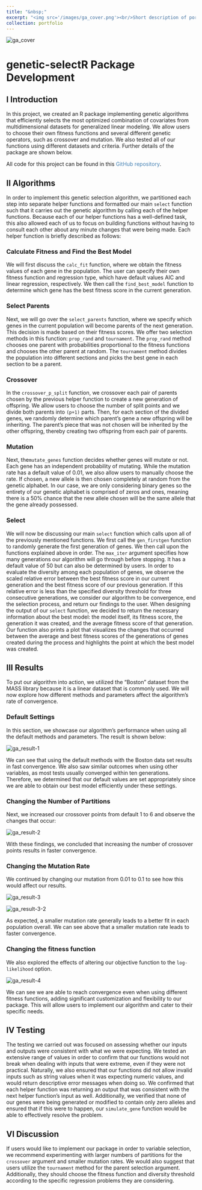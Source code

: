 ```yaml
---
title: "&nbsp;"
excerpt: "<img src='/images/ga_cover.png'><br/>Short description of portfolio item number 2"
collection: portfolio
---
```


![ga_cover](/images/ga_cover.png) 

# genetic-selectR Package Development

## I Introduction
In this project, we created an R package implementing genetic algorithms that efficiently selects the most optimized combination of covariates from multidimensional datasets for generalized linear modeling. We allow users to choose their own fitness functions and several different genetic operators, such as crossover and mutation. We also tested all of our functions using different datasets and criteria. Further details of the package are shown below.

All code for this project can be found in this <a href="https://github.com/rhiannz/genetic-selectR" style="color: steelblue; text-decoration: none;">GitHub repository</a>.

## II Algorithms

In order to implement this genetic selection algorithm, we partitioned each step into separate helper functions and formatted our main `select` function such that it carries out the genetic algorithm by calling each of the helper functions. Because each of our helper functions has a well-defined task, this also allowed each of us to focus on building functions without having to consult each other about any minute changes that were being made. Each helper function is briefly described as follows:

### Calculate Fitness and Find the Best Model
We will first discuss the `calc_fit` function, where we obtain the fitness values of each gene in the population. The user can specify their own fitness function and regression type, which have default values AIC and linear regression, respectively. We then call the `find_best_model` function to determine which gene has the best fitness score in the current generation.

### Select Parents
Next, we will go over the `select_parents` function, where we specify which genes in the current population will become parents of the next generation. This decision is made based on their fitness scores. We offer two selection methods in this function: `prop_rand` and `tournament`. The `prop_rand` method chooses one parent with probabilities proportional to the fitness functions and chooses the other parent at random. The `tournament` method divides the population into different sections and picks the best gene in each section to be a parent. 

### Crossover
In the `crossover_p_split` function, we crossover each pair of parents chosen by the previous helper function to create a new generation of offspring. We allow users to choose the number of split points and we divide both parents into `(p+1)` parts. Then, for each section of the divided genes, we randomly determine which parent’s gene a new offspring will be inheriting. The parent’s piece that was not chosen will be inherited by the other offspring, thereby creating two offspring from each pair of parents. 

### Mutation
Next, the`mutate_genes` function decides whether genes will mutate or not. Each gene has an independent probability of mutating. While the mutation rate has a default value of 0.01, we also allow users to manually choose the rate. If chosen, a new allele is then chosen completely at random from the genetic alphabet. In our case, we are only considering binary genes so the entirety of our genetic alphabet is comprised of zeros and ones, meaning there is a 50% chance that the new allele chosen will be the same allele that the gene already possessed. 

### Select
We will now be discussing our main `select` function which calls upon all of the previously mentioned functions. We first call the `gen_firstgen` function to randomly generate the first generation of genes. We then call upon the functions explained above in order. The `max_iter` argument specifies how many generations our algorithm will go through before stopping. It has a default value of 50 but can also be determined by users. In order to evaluate the diversity among each population of genes, we observe the scaled relative error between the best fitness score in our current generation and the best fitness score of our previous generation. If this relative error is less than the specified diversity threshold for three consecutive generations, we consider our algorithm to be convergence, end the selection process, and return our findings to the user. When designing the output of our `select` function, we decided to return the necessary information about the best model: the model itself, its fitness score, the generation it was created, and the average fitness score of that generation. Our function also prints a plot that visualizes the changes that occurred between the average and best fitness scores of the generations of genes created during the process and highlights the point at which the best model was created. 

## III Results
To put our algorithm into action, we utilized the “Boston” dataset from the MASS library because it is a linear dataset that is commonly used. We will now explore how different methods and parameters affect the algorithm’s rate of convergence. 

### Default Settings
In this section, we showcase our algorithm’s performance when using all the default methods and parameters. The result is shown below:

![ga_result-1](/images/ga_result-1.png) 

We can see that using the default methods with the Boston data set results in fast convergence. We also saw similar outcomes when using other variables, as most tests usually converged within ten generations. Therefore, we determined that our default values are set appropriately since we are able to obtain our best model efficiently under these settings. 

### Changing the Number of Partitions
Next, we increased our crossover points from default 1 to 6 and observe the changes that occur:

![ga_result-2](/images/ga_result-2.png) 

With these findings, we concluded that increasing the number of crossover points results in faster convergence.
### Changing the Mutation Rate
We continued by changing our mutation from 0.01 to 0.1 to see how this would affect our results. 

![ga_result-3](/images/ga_result-3.png) 

![ga_result-3-2](/images/ga_result-3-2.png) 

As expected, a smaller mutation rate generally leads to a better fit in each population overall. We can see above that a smaller mutation rate leads to faster convergence.

### Changing the fitness function
We also explored the effects of altering our objective function to the `log-likelihood` option. 

![ga_result-4](/images/ga_result-4.png) 

We can see we are able to reach convergence even when using different fitness functions, adding significant customization and flexibility to our package. This will allow users to implement our algorithm and cater to their specific needs. 

## IV Testing
The testing we carried out was focused on assessing whether our inputs and outputs were consistent with what we were expecting. We tested an extensive range of values in order to confirm that our functions would not break when dealing with inputs that were extreme, even if they were not practical. Naturally, we also ensured that our functions did not allow invalid inputs such as string values when it was expecting numeric values, and would return descriptive error messages when doing so. We confirmed that each helper function was returning an output that was consistent with the next helper function’s input as well. Additionally, we verified that none of our genes were being generated or modified to contain only zero alleles and ensured that if this were to happen, our `simulate_gene` function would be able to effectively resolve the problem.

## VI Discussion
If users would like to implement our package in order to variable selection, we recommend experimenting with larger numbers of partitions for the `crossover` argument and smaller mutation rates. We would also suggest that users utilize the `tournament` method for the parent selection argument. Additionally, they should choose the fitness function and diversity threshold according to the specific regression problems they are considering. 
